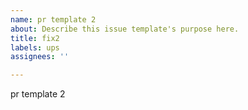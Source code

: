 ```yaml
---
name: pr template 2
about: Describe this issue template's purpose here.
title: fix2
labels: ups
assignees: ''

---
```

pr template 2
